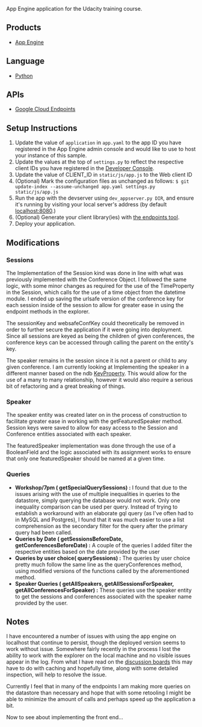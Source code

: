 App Engine application for the Udacity training course.

## Products
- [App Engine][1]

## Language
- [Python][2]

## APIs
- [Google Cloud Endpoints][3]

## Setup Instructions
1. Update the value of `application` in `app.yaml` to the app ID you
   have registered in the App Engine admin console and would like to use to host
   your instance of this sample.
1. Update the values at the top of `settings.py` to
   reflect the respective client IDs you have registered in the
   [Developer Console][4].
1. Update the value of CLIENT_ID in `static/js/app.js` to the Web client ID
1. (Optional) Mark the configuration files as unchanged as follows:
   `$ git update-index --assume-unchanged app.yaml settings.py static/js/app.js`
1. Run the app with the devserver using `dev_appserver.py DIR`, and ensure it's running by visiting your local server's address (by default [localhost:8080][5].)
1. (Optional) Generate your client library(ies) with [the endpoints tool][6].
1. Deploy your application.


[1]: https://developers.google.com/appengine
[2]: http://python.org
[3]: https://developers.google.com/appengine/docs/python/endpoints/
[4]: https://console.developers.google.com/
[5]: https://localhost:8080/
[6]: https://developers.google.com/appengine/docs/python/endpoints/endpoints_tool


## Modifications

### Sessions

The Implementation of the Session kind was done in line with
what was previously implemented with the Conference Object. I 
followed the same logic, with some minor changes as required for
the use of the TimeProperty in the Session, which calls for the 
use of a time object from the datetime module. I ended up saving the 
urlsafe version of the conference key for each session inside of the 
session to allow for greater ease in using the endpoint methods in the explorer.

The sessionKey and websafeConfKey could theoretically be removed in order
to further secure the application if it were going into deployment. Since 
all sessions are keyed as being the children of given conferences, the 
conference keys can be accessed through calling the parent on the entity's key.

The speaker remains in the session since it is not a parent or child to 
any given conference. I am currently looking at Implementing the speaker
in a different manner based on the ndb [KeyProperty][7]. This would allow for the
use of a many to many relationship, however it would also require a serious
bit of refactoring and a great breaking of things. 

[7]: http://stackoverflow.com/questions/24392270/many-to-many-relationship-in-ndb

### Speaker

The speaker entity was created later on in the process of construction
to facilitate greater ease in working with the getFeaturedSpeaker
method. Session keys were saved to allow for easy access to the Session
and Conference entities associated with each speaker. 

The featuredSpeaker implementation was done through the use of a BooleanField
and the logic associated with its assignment works to ensure that
only one featuredSpeaker should be named at a given time.

### Queries
- **Workshop/7pm ( getSpecialQuerySessions) :**
    I found that due to the issues arising with the use of multiple 
    inequalities in queries to the datastore, simply querying the
    database would not work. Only one inequality comparison can be 
    used per query. 
    Instead of trying to establish a workaround with
    an elaborate gql query (as I've often had to in MySQL and Postgres),
    I found that it was much easier to use a list comprehension as the
    secondary filter for the query after the primary query had been called.
- **Queries by Date ( getSessionsBeforeDate, getConferencesBeforeDate) :**
    A couple of the queries I added filter the respective entities
    based on the date provided by the user
- **Queries by user choice( querySessions) :**
    The queries by user choice pretty much follow the same line as the 
    queryConferences method, using modified versions of the functions
    called by the aforementioned method.
- **Speaker Queries ( getAllSpeakers, getAllSessionsForSpeaker, getAllConferencesForSpeaker) :**
    These queries use the speaker entity to get the sessions and 
    conferences associated with the speaker name provided by the user.

## Notes

I have encountered a number of issues with using the app engine on
localhost that continue to persist, though the deployed version seems
to work without issue. Somewhere fairly recently in the process I lost
the ability to work with the explorer on the local machine and no visible
issues appear in the log. From what I have read on the [discussion boards][8] 
this may have to do with caching and hopefully time, along with some detailed
inspection, will help to resolve the issue.

Currently I feel that in many of the endpoints I am making more queries on the 
datastore than necessary and hope that with some retooling I might
be able to minimize the amount of calls and perhaps speed up the application
a bit.

Now to see about implementing the front end...

[8]: https://discussions.udacity.com/t/localhost-getconferencecreated-error/38247/2